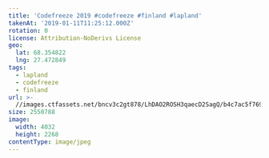 ```yaml
---
title: 'Codefreeze 2019 #codefreeze #finland #lapland'
takenAt: '2019-01-11T11:25:12.000Z'
rotation: 0
license: Attribution-NoDerivs License
geo:
  lat: 68.354822
  lng: 27.472849
tags:
  - lapland
  - codefreeze
  - finland
url: >-
  //images.ctfassets.net/bncv3c2gt878/LhDAO2ROSH3qaecD2SagQ/b4c7ac5f7696564bda58968eb66d749e/codefreeze-2019-codefreeze-finland-lapland_39773149703_o
size: 2550788
image:
  width: 4032
  height: 2268
contentType: image/jpeg
---
```


